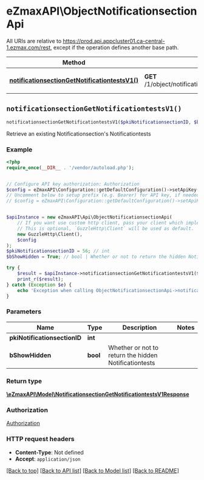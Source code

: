 # eZmaxAPI\ObjectNotificationsectionApi

All URIs are relative to https://prod.api.appcluster01.ca-central-1.ezmax.com/rest, except if the operation defines another base path.

| Method | HTTP request | Description |
| ------------- | ------------- | ------------- |
| [**notificationsectionGetNotificationtestsV1()**](ObjectNotificationsectionApi.md#notificationsectionGetNotificationtestsV1) | **GET** /1/object/notificationsection/{pkiNotificationsectionID}/getNotificationtests | Retrieve an existing Notificationsection&#39;s Notificationtests |


## `notificationsectionGetNotificationtestsV1()`

```php
notificationsectionGetNotificationtestsV1($pkiNotificationsectionID, $bShowHidden): \eZmaxAPI\Model\NotificationsectionGetNotificationtestsV1Response
```

Retrieve an existing Notificationsection's Notificationtests



### Example

```php
<?php
require_once(__DIR__ . '/vendor/autoload.php');


// Configure API key authorization: Authorization
$config = eZmaxAPI\Configuration::getDefaultConfiguration()->setApiKey('Authorization', 'YOUR_API_KEY');
// Uncomment below to setup prefix (e.g. Bearer) for API key, if needed
// $config = eZmaxAPI\Configuration::getDefaultConfiguration()->setApiKeyPrefix('Authorization', 'Bearer');


$apiInstance = new eZmaxAPI\Api\ObjectNotificationsectionApi(
    // If you want use custom http client, pass your client which implements `GuzzleHttp\ClientInterface`.
    // This is optional, `GuzzleHttp\Client` will be used as default.
    new GuzzleHttp\Client(),
    $config
);
$pkiNotificationsectionID = 56; // int
$bShowHidden = True; // bool | Whether or not to return the hidden Notificationtests

try {
    $result = $apiInstance->notificationsectionGetNotificationtestsV1($pkiNotificationsectionID, $bShowHidden);
    print_r($result);
} catch (Exception $e) {
    echo 'Exception when calling ObjectNotificationsectionApi->notificationsectionGetNotificationtestsV1: ', $e->getMessage(), PHP_EOL;
}
```

### Parameters

| Name | Type | Description  | Notes |
| ------------- | ------------- | ------------- | ------------- |
| **pkiNotificationsectionID** | **int**|  | |
| **bShowHidden** | **bool**| Whether or not to return the hidden Notificationtests | |

### Return type

[**\eZmaxAPI\Model\NotificationsectionGetNotificationtestsV1Response**](../Model/NotificationsectionGetNotificationtestsV1Response.md)

### Authorization

[Authorization](../../README.md#Authorization)

### HTTP request headers

- **Content-Type**: Not defined
- **Accept**: `application/json`

[[Back to top]](#) [[Back to API list]](../../README.md#endpoints)
[[Back to Model list]](../../README.md#models)
[[Back to README]](../../README.md)

